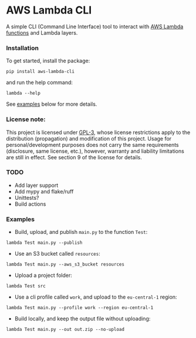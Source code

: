 # AWS Lambda CLI
A simple CLI (Command Line Interface) tool to interact with [AWS Lambda functions](https://aws.amazon.com/lambda/) and Lambda layers.

### Installation
To get started, install the package:
```shell
pip install aws-lambda-cli
```

and run the help command:
```shell
lambda --help
```

See [examples](#examples) below for more details.

### License note:
This project is licensed under [GPL-3](https://www.gnu.org/licenses/gpl-3.0.en.html), whose license restrictions apply
to the distribution (propagation) and modification of this project.
Usage for personal/development purposes does not carry the same requirements (disclosure, same license, etc.),
however, warranty and liability limitations are still in effect.
See section 9 of the license for details.

### TODO
- Add layer support
- Add mypy and flake/ruff
- Unittests?
- Build actions

### Examples
<a id="examples"></a>
- Build, upload, and publish `main.py` to the function `Test`:
```shell
lambda Test main.py --publish
```

- Use an S3 bucket called `resources`:
```shell
lambda Test main.py --aws_s3_bucket resources
```

- Upload a project folder:
```shell
lambda Test src
```

- Use a cli profile called `work`, and upload to the `eu-central-1` region:
```shell
lambda Test main.py --profile work --region eu-central-1
```

- Build locally, and keep the output file without uploading:
```shell
lambda Test main.py --out out.zip --no-upload
```
